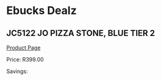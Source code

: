 
# Ebucks Dealz
## JC5122 JO PIZZA STONE, BLUE TIER 2
[Product Page](https://www.ebucks.com/web/shop/productSelected.do?prodId=1136061829&catId=704983235)

Price: R399.00

Savings: 


	